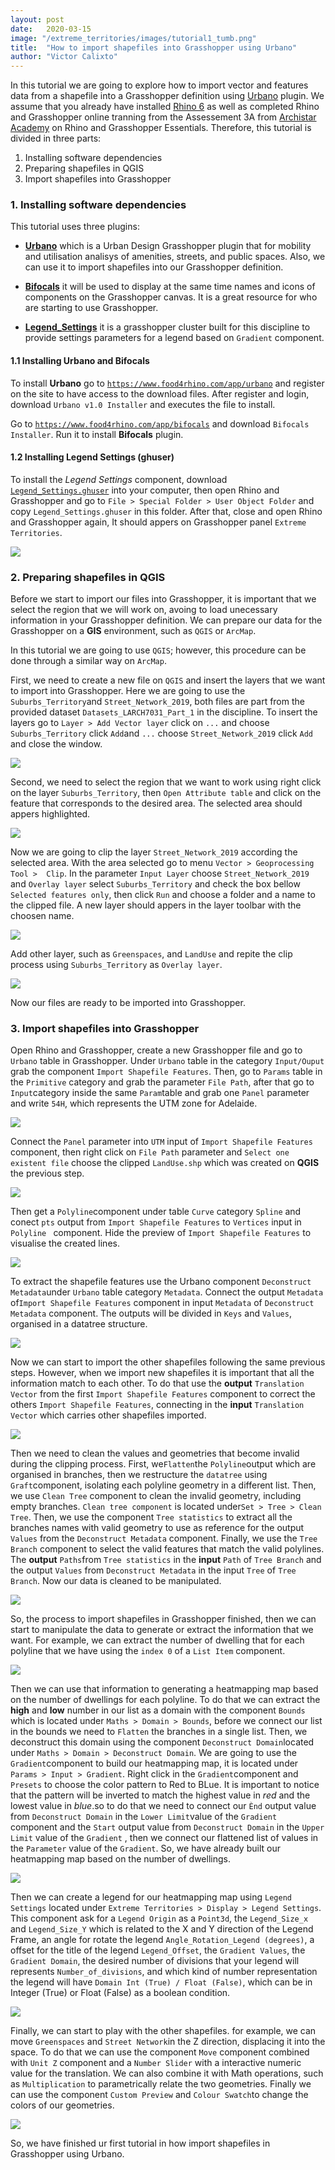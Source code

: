 ```yaml
---
layout: post
date:   2020-03-15
image: "/extreme_territories/images/tutorial1_tumb.png"
title:  "How to import shapefiles into Grasshopper using Urbano"
author: "Victor Calixto"
---
```


In this tutorial we are going to explore how to import vector and features data from a shapefile into a Grasshopper definition using [Urbano](https://www.food4rhino.com/app/urbano) plugin. We assume that you already have installed [Rhino 6](https://www.rhino3d.com/download) as well as completed Rhino and Grasshopper online tranning from the Assessement 3A from [Archistar Academy](https://academy.archistar.ai/) on Rhino and Grasshopper Essentials.
Therefore, this tutorial is divided in three parts:

1. Installing software dependencies 
1. Preparing shapefiles in QGIS
1. Import shapefiles into Grasshopper

### 1. Installing software dependencies 

This tutorial uses three plugins:

* **[Urbano](https://www.food4rhino.com/app/urbano)** which is a Urban Design Grasshopper plugin that for mobility and utilisation analisys of amenities, streets, and public spaces. Also, we can use it to import shapefiles into our Grasshopper definition.

* **[Bifocals](https://www.food4rhino.com/app/bifocals)** it will be used to display at the same time names and icons of components on the Grasshopper canvas. It is a great resource for who are starting to use Grasshopper.

* **[Legend_Settings](https://github.com/archtutorials-adelaide/extreme_territories/raw/master/assets/Legend_Settings.ghuser)** it is a grasshopper cluster built for this discipline to provide settings parameters for a legend based on `Gradient` component.

#### 1.1 Installing Urbano and Bifocals

To install **Urbano** go to [`https://www.food4rhino.com/app/urbano`](https://www.food4rhino.com/app/urbano) and register on the site to have access to the download files. After register and login, download `Urbano v1.0 Installer` and executes the file to install.

Go to [`https://www.food4rhino.com/app/bifocals`](https://www.food4rhino.com/app/bifocals) and download `Bifocals Installer`. Run it to install **Bifocals** plugin.

#### 1.2 Installing Legend Settings (ghuser)

To install the *Legend Settings* component, download [`Legend_Settings.ghuser`](https://github.com/archtutorials-adelaide/extreme_territories/raw/master/assets/Legend_Settings.ghuser) into your computer, then open Rhino and Grasshopper and go to `File > Special Folder > User Object Folder` and copy `Legend_Settings.ghuser` in this folder. After that, close and open Rhino and Grasshopper again, It should appers on Grasshopper panel `Extreme Territories`.

![](/extreme_territories/images/install_legend.gif?raw=true)

### 2. Preparing shapefiles in QGIS

Before we start to import our files into Grasshopper, it is important that we select the region that we will work on, avoing  to load unecessary information in your Grasshopper definition. We can prepare our data for the Grasshopper on a **GIS** environment, such as `QGIS` or `ArcMap`.  

In this tutorial we are going to use `QGIS`; however, this procedure can be done through a similar way on `ArcMap`.

First, we need to create a new file on `QGIS` and insert the layers that we want to import into Grasshopper. Here we are going to use the `Suburbs_Territory`and `Street_Network_2019`, both files are part from the provided dataset `Datasets_LARCH7031_Part_1` in the discipline. To insert the layers go to `Layer > Add Vector layer` click on `...` and choose `Suburbs_Territory` click `Add`and `...` choose `Street_Network_2019` click `Add` and close the window.

![](/extreme_territories/images/insert_layers.gif?raw=true)

Second, we need to select the region that we want to work using right click on the layer `Suburbs_Territory`, then  `Open Attribute table` and click on the feature that corresponds to the desired area. The selected area should appers highlighted.

![](/extreme_territories/images/select_attribute.gif?raw=true)


Now we are going to clip the layer `Street_Network_2019` according the selected area. With the area selected go to menu `Vector > Geoprocessing Tool >  Clip`. In the parameter `Input Layer` choose `Street_Network_2019` and `Overlay layer` select `Suburbs_Territory` and check the box bellow `Selected features only`, then click `Run` and choose a folder and a name to the clipped file. A new layer should appers in the layer toolbar with the choosen name.

![](/extreme_territories/images/clip_gemetry.gif?raw=true)

Add other layer, such as `Greenspaces`, and `LandUse` and repite the clip process using `Suburbs_Territory` as `Overlay layer`.

![](/extreme_territories/images/clipped_geometries.gif?raw=true)

Now our files are ready to be imported into Grasshopper.


### 3. Import shapefiles into Grasshopper

Open Rhino and Grasshopper, create a new Grasshopper file and go to `Urbano` table in Grasshopper. 
Under `Urbano` table in the category `Input/Ouput` grab the component `Import Shapefile Features`. Then, go to `Params` table in the `Primitive` category and grab the parameter `File Path`, after that go to `Input`category inside the same `Param`table and grab one `Panel` parameter and write `54H`, which represents the UTM zone for Adelaide.

![](/extreme_territories/images/import_shape_file_urbano.gif?raw=true)

Connect the `Panel` parameter into `UTM` input of `Import Shapefile Features` component, then right click on `File Path` parameter and `Select one existent file` choose the clipped `LandUse.shp` which was created on **QGIS** the previous step.

![](/extreme_territories/images/import_shape_file_urbano2.gif?raw=true)

Then get a `Polyline`component under table `Curve` category `Spline` and conect `pts` output from `Import Shapefile Features` to `Vertices` input  in `Polyline ` component. Hide the preview of `Import Shapefile Features` to visualise the created lines.

![](/extreme_territories/images/LandUse_urbano.gif?raw=true)

To extract the shapefile features use the Urbano component `Deconstruct Metadata`under `Urbano` table category `Metadata`. 
Connect the output `Metadata` of`Import Shapefile Features` component in input `Metadata` of `Deconstruct Metadata` component.
The outputs will be divided in `Keys` and `Values`, organised in a datatree structure.

![](/extreme_territories/images/Extract_Metadata_urbano.gif?raw=true)

Now we can start to import the other shapefiles following the same previous steps.
However, when we import new shapefiles it is important that all the information match to each other.
To do that use the **output** `Translation Vector` from the first `Import Shapefile Features` component to correct the others `Import Shapefile Features`, connecting in the **input** `Translation Vector` which carries other shapefiles imported.

![](/extreme_territories/images/Correct_vectors_urbano.gif?raw=true)

Then we need to clean the values and geometries that become invalid during the clipping process. First, we`Flatten`the `Polyline`output which are organised in branches, then we restructure the `datatree` using `Graft`component, isolating each polyline geometry in a different list. Then, we use `Clean Tree` component to clean the invalid geometry, including empty branches. `Clean tree component` is located under`Set > Tree > Clean Tree`. Then, we use the component `Tree statistics` to extract all the branches names with valid geometry to use as reference for the output `Values` from the `Deconstruct Metadata`  component. Finally, we use the `Tree Branch` component to select the valid features that match the valid polylines. The **output** `Paths`from `Tree statistics` in the **input** `Path` of `Tree Branch` and the output `Values` from `Deconstruct Metadata` in the input `Tree` of `Tree Branch`. Now our data is cleaned to be manipulated.

![](/extreme_territories/images/cleaning_data_tree.gif?raw=true)

So, the process to import shapefiles in Grasshopper finished, then we can start to manipulate the data to generate or extract the information that we want.
For example, we can extract the number of dwelling that for each polyline that we have using the `index 0` of a  `List Item` component. 

![](/extreme_territories/images/number_dwellings.png?raw=true)

Then we can use that information to generating a heatmapping map based on the number of dwellings for each polyline.
To do that we can extract the **high** and **low** number in our list as a domain with the component `Bounds` which is located under `Maths > Domain > Bounds`, before we connect our list in the bounds we need to `Flatten` the branches in a single list. Then, we deconstruct this domain using the component `Deconstruct Domain`located under `Maths > Domain > Deconstruct Domain`. We are going to use the `Gradient`component to build our heatmapping map, it is located under `Params > Input > Gradient`. Right click in the `Gradient`component and `Presets` to choose the color pattern to Red to BLue. It is important to notice that the pattern will be inverted to match the highest value in *red* and the lowest value in *blue*.so to do that we need to connect our `Ènd` output value from `Deconstruct Domain` in the `Lower Limit`value of the `Gradient` component and the `Start` output value from `Deconstruct Domain` in the `Upper Limit` value of the `Gradient` , then we connect our flattened list of values in the `Parameter` value of the `Gradient`. So, we have already built our heatmapping map based on the number of dwellings.

![](/extreme_territories/images/gradient-dw.gif?raw=true)

Then we can create a legend for our heatmapping map using `Legend Settings` located under `Extreme Territories > Display > Legend Settings`. This component ask for a `Legend Origin` as a `Point3d`, the `Legend_Size_x` and `Legend_Size_Y` which is related to the X and Y direction of the Legend Frame, an angle for rotate the legend `Angle_Rotation_Legend (degrees)`, a offset for the title of the legend `Legend_Offset`, the `Gradient Values`, the `Gradient Domain`, the desired number of divisions that your legend will represents `Number_of_divisions`, and which kind of number representation the legend will have `Domain Int (True) / Float (False)`, which can be in Integer (True)  or Float (False) as a boolean condition.

![](/extreme_territories/images/legend_.png?raw=true)

Finally, we can start to play with the other shapefiles. for example, we can move `Greenspaces` and `Street Network`in the Z direction, displacing it into the space. To do that we can use the component `Move` component combined with `Unit Z` component and a `Number Slider` with a interactive numeric value for the translation. We can also combine it with Math operations, such as `Multiplication` to parametrically relate the two geometries. Finally we can use the component `Custom Preview` and `Colour Swatch`to change the colors of our geometries.

![](/extreme_territories/images/shp_other_params.gif?raw=true)

So, we have finished ur first tutorial in how import shapefiles in Grasshopper using Urbano.


